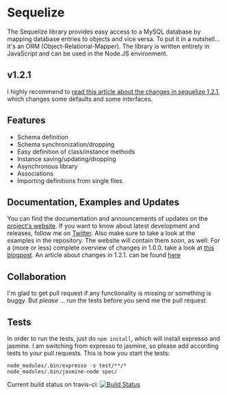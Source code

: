 # Sequelize #

The Sequelize library provides easy access to a MySQL database by mapping database entries to objects and vice versa. To put it in a nutshell... it's an ORM (Object-Relational-Mapper). The library is written entirely in JavaScript and can be used in the Node.JS environment.

## v1.2.1 ##
I highly recommend to [read this article about the changes in sequelize 1.2.1](http://blog.depold.com/post/12319530694/changes-in-sequelize-1-2-1), which changes some defaults and some interfaces.

## Features ##

- Schema definition
- Schema synchronization/dropping
- Easy definition of class/instance methods
- Instance saving/updating/dropping
- Asynchronous library
- Associations
- Importing definitions from single files

## Documentation, Examples and Updates ##

You can find the documentation and announcements of updates on the [project's website](http://www.sequelizejs.com).
If you want to know about latest development and releases, follow me on [Twitter](http://twitter.com/sdepold).
Also make sure to take a look at the examples in the repository. The website will contain them soon, as well.
For a (more or less) complete overview of changes in 1.0.0. take a look at [this blogpost](http://blog.depold.com/post/5936116582/changes-in-sequelize-1-0-0).
An article about changes in 1.2.1. can be found [here](http://blog.depold.com/post/12319530694/changes-in-sequelize-1-2-1)

## Collaboration ##

I'm glad to get pull request if any functionality is missing or something is buggy. But _please_ ... run the tests before you send me the pull request.

## Tests ##

In order to run the tests, just do ```npm install```, which will install expresso and jasmine. I am switching from
expresso to jasmine, so please add according tests to your pull requests. This is how you start the tests:

    node_modules/.bin/expresso -s test/**/*
    node_modules/.bin/jasmine-node spec/

Current build status on travis-ci: [![Build Status](https://secure.travis-ci.org/sdepold/sequelize.png)](http://travis-ci.org/sdepold/sequelize)
